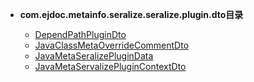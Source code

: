 


- **com.ejdoc.metainfo.seralize.seralize.plugin.dto目录**

	- [DependPathPluginDto](metaInfoSeralize/com/ejdoc/metainfo/seralize/seralize/plugin/dto/DependPathPluginDto.md)
	- [JavaClassMetaOverrideCommentDto](metaInfoSeralize/com/ejdoc/metainfo/seralize/seralize/plugin/dto/JavaClassMetaOverrideCommentDto.md)
	- [JavaMetaSeralizePluginData](metaInfoSeralize/com/ejdoc/metainfo/seralize/seralize/plugin/dto/JavaMetaSeralizePluginData.md)
	- [JavaMetaServalizePluginContextDto](metaInfoSeralize/com/ejdoc/metainfo/seralize/seralize/plugin/dto/JavaMetaServalizePluginContextDto.md)
